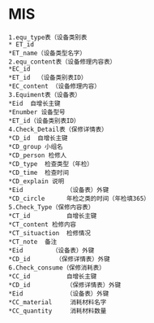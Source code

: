 # MIS
    1.equ_type表（设备类别表
  	* ET_id
	*ET_name（设备类型名字）
    2.equ_content表（设备修理内容表）
    *EC_id
    *ET_id  （设备类别表ID）
    *EC_content （设备修理内容）
    3.Equiment表（设备表）
    *Eid  自增长主键
    *Enumber 设备型号
    *ET_id（设备类别表ID）
    4.Check_Detail表（保修详情表）
    *CD_id  自增长主键
    *CD_group 小组名
    *CD_person 检修人
    *CD_type  检查类型（年检）
    *CD_time  检查时间
    *CD_explain 说明
    *Eid			（设备表）外键
    *CD_circle		年检之类的时间（年检填365）
    5.Check_Type（保修内容表）
    *CT_id   		自增长主键
    *CT_content	检修内容
    *CT_situaction  检修情况
    *CT_note  备注
    *Eid		（设备表）外键
    *CD_id		 （保修详情表）外键	
    6.Check_consume（保修消耗表）
    *CC_id  		自增长主键
    *CD_id			（保修详情表）外键
    *Eid			（设备表）外键
    *CC_material	 消耗材料名字
    *CC_quantity	 消耗材料数量

